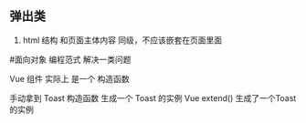 ## 弹出类 
1. html 结构
  和页面主体内容 同级，不应该嵌套在页面里面

#面向对象
  编程范式
  解决一类问题

  Vue 组件
  实际上 是一个 构造函数

  手动拿到 Toast 构造函数
  生成一个 Toast 的实例
  Vue extend()
  生成了一个Toast 的实例
